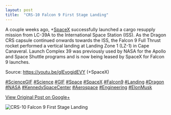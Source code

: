 ```yaml
---
layout: post
title:  "CRS-10 Falcon 9 First Stage Landing"
---
```


A couple weeks ago, +[SpaceX](https://plus.google.com/104512038508075599339)
successfully launched a cargo resupply mission from LC-39A to the
International Space Station (ISS). As the Dragon CRS capsule continued onwards
towards the ISS, the Falcon 9 Full Thrust rocket performed a vertical landing
at Landing Zone 1 (LZ-1) in Cape Canaveral. Launch Complex 39 was previously
used by NASA for the Apollo and Space Shuttle programs and is now being leased
by SpaceX for Falcon 9 launches.  
  
Source: <https://youtu.be/glEvogjdEVY> (+SpaceX)  
  
[#ScienceGIF](https://plus.google.com/s/%23ScienceGIF/posts)
[#Science](https://plus.google.com/s/%23Science/posts)
[#GIF](https://plus.google.com/s/%23GIF/posts)
[#Space](https://plus.google.com/s/%23Space/posts)
[#SpaceX](https://plus.google.com/s/%23SpaceX/posts)
[#Falcon9](https://plus.google.com/s/%23Falcon9/posts)
[#Landing](https://plus.google.com/s/%23Landing/posts)
[#Dragon](https://plus.google.com/s/%23Dragon/posts)
[#NASA](https://plus.google.com/s/%23NASA/posts)
[#KennedySpaceCenter](https://plus.google.com/s/%23KennedySpaceCenter/posts)
[#Aerospace](https://plus.google.com/s/%23Aerospace/posts)
[#Engineering](https://plus.google.com/s/%23Engineering/posts)
[#ElonMusk](https://plus.google.com/s/%23ElonMusk/posts)

[View Original Post on Google+](https://plus.google.com/+ColinSullender/posts/SpmzGNqL8tv)

![CRS-10 Falcon 9 First Stage Landing](/assets/img/2017-03-11-CRS10-Falcon-9-First-Stage-Landing.gif)

